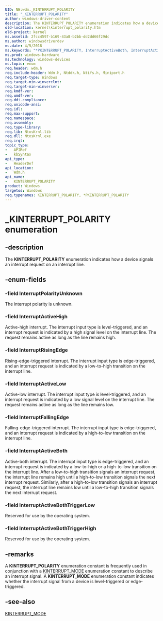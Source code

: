 ```yaml
---
UID: NE:wdm._KINTERRUPT_POLARITY
title: "_KINTERRUPT_POLARITY"
author: windows-driver-content
description: The KINTERRUPT_POLARITY enumeration indicates how a device signals an interrupt request on an interrupt line.
old-location: kernel\kinterrupt_polarity.htm
old-project: kernel
ms.assetid: 2fcc4597-b169-43a8-b2bb-dd2dd66f29dc
ms.author: windowsdriverdev
ms.date: 4/5/2018
ms.keywords: "*PKINTERRUPT_POLARITY, InterruptActiveBoth, InterruptActiveBothTriggerHigh, InterruptActiveBothTriggerLow, InterruptActiveHigh, InterruptActiveLow, InterruptFallingEdge, InterruptPolarityUnknown, InterruptRisingEdge, KINTERRUPT_POLARITY, KINTERRUPT_POLARITY enumeration [Kernel-Mode Driver Architecture], PKINTERRUPT_POLARITY, PKINTERRUPT_POLARITY enumeration pointer [Kernel-Mode Driver Architecture], _KINTERRUPT_POLARITY, kernel.kinterrupt_polarity, sysenum_56e5681d-ea77-4385-bd47-4add306a4fe8.xml, wdm/InterruptActiveBoth, wdm/InterruptActiveBothTriggerHigh, wdm/InterruptActiveBothTriggerLow, wdm/InterruptActiveHigh, wdm/InterruptActiveLow, wdm/InterruptFallingEdge, wdm/InterruptPolarityUnknown, wdm/InterruptRisingEdge, wdm/KINTERRUPT_POLARITY, wdm/PKINTERRUPT_POLARITY"
ms.prod: windows-hardware
ms.technology: windows-devices
ms.topic: enum
req.header: wdm.h
req.include-header: Wdm.h, Ntddk.h, Ntifs.h, Miniport.h
req.target-type: Windows
req.target-min-winverclnt: 
req.target-min-winversvr: 
req.kmdf-ver: 
req.umdf-ver: 
req.ddi-compliance: 
req.unicode-ansi: 
req.idl: 
req.max-support: 
req.namespace: 
req.assembly: 
req.type-library: 
req.lib: NtosKrnl.lib
req.dll: NtosKrnl.exe
req.irql: 
topic_type:
-	APIRef
-	kbSyntax
api_type:
-	HeaderDef
api_location:
-	Wdm.h
api_name:
-	KINTERRUPT_POLARITY
product: Windows
targetos: Windows
req.typenames: KINTERRUPT_POLARITY, *PKINTERRUPT_POLARITY
---
```


# _KINTERRUPT_POLARITY enumeration


## -description


The <b>KINTERRUPT_POLARITY</b> enumeration indicates how a device signals an interrupt request on an interrupt line.


## -enum-fields




### -field InterruptPolarityUnknown

The interrupt polarity is unknown.


### -field InterruptActiveHigh

Active-high interrupt. The interrupt input type is level-triggered, and an interrupt request is indicated by a high signal level on the interrupt line. The request remains active as long as the line remains high.


### -field InterruptRisingEdge

Rising-edge-triggered interrupt. The interrupt input type is edge-triggered, and an interrupt request is indicated by a low-to-high transition on the interrupt line.


### -field InterruptActiveLow

Active-low interrupt. The interrupt input type is level-triggered, and an interrupt request is indicated by a low signal level on the interrupt line. The request remains active as long as the line remains low.


### -field InterruptFallingEdge

Falling-edge-triggered interrupt. The interrupt input type is edge-triggered, and an interrupt request is indicated by a high-to-low transition on the interrupt line.


### -field InterruptActiveBoth

Active-both interrupt. The interrupt input type is edge-triggered, and an interrupt request is indicated by a low-to-high or a high-to-low transition on the interrupt line. After a low-to-high transition signals an interrupt request, the interrupt line remains high until a high-to-low transition signals the next interrupt request. Similarly, after a high-to-low transition signals an interrupt request, the interrupt line remains low until a low-to-high transition signals the next interrupt request.


### -field InterruptActiveBothTriggerLow

Reserved for use by the operating system.


### -field InterruptActiveBothTriggerHigh

Reserved for use by the operating system.


## -remarks



A <b>KINTERRUPT_POLARITY</b> enumeration constant is frequently used in conjunction with a <a href="https://msdn.microsoft.com/library/windows/hardware/ff554239">KINTERRUPT_MODE</a> enumeration constant to describe an interrupt signal. A <b>KINTERRUPT_MODE</b> enumeration constant indicates whether the interrupt signal from a device is level-triggered or edge-triggered.




## -see-also




<a href="https://msdn.microsoft.com/library/windows/hardware/ff554239">KINTERRUPT_MODE</a>
 

 

